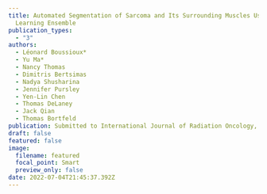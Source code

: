 ```yaml
---
title: Automated Segmentation of Sarcoma and Its Surrounding Muscles Using Deep
  Learning Ensemble
publication_types:
  - "3"
authors:
  - Léonard Boussioux*
  - Yu Ma*
  - Nancy Thomas
  - Dimitris Bertsimas
  - Nadya Shusharina
  - Jennifer Pursley
  - Yen-Lin Chen
  - Thomas DeLaney
  - Jack Qian
  - Thomas Bortfeld
publication: Submitted to International Journal of Radiation Oncology, Biology, Physics
draft: false
featured: false
image:
  filename: featured
  focal_point: Smart
  preview_only: false
date: 2022-07-04T21:45:37.392Z
---
```

